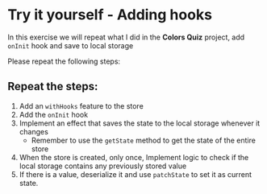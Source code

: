 # Try it yourself - Adding hooks
In this exercise we will repeat what I did in the **Colors Quiz** project, add `onInit` hook and save to local storage

Please repeat the following steps: 

## Repeat the steps:
1. Add an `withHooks` feature to the store
2. Add the `onInit` hook
3. Implement an effect that saves the state to the local storage whenever it changes
    - Remember to use the `getState` method to get the state of the entire store
4. When the store is created, only once, Implement logic to check if the local storage contains any previously stored value
5. If there is a value, deserialize it and use `patchState` to set it as current state.
